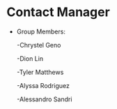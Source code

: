 # Contact Manager
- Group Members:
  
    -Chrystel Geno
  
    -Dion Lin
  
    -Tyler Matthews
  
    -Alyssa Rodriguez
  
    -Alessandro Sandri

